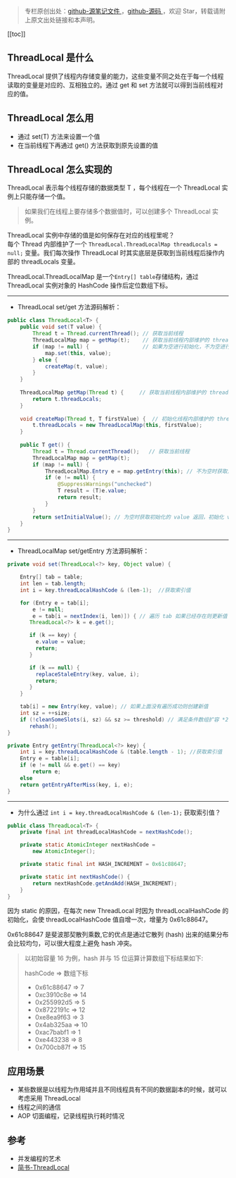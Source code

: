 > 专栏原创出处：[github-源笔记文件 ](https://github.com/GourdErwa/review-notes/tree/master/language/java-concurrency) ，[github-源码 ](https://github.com/GourdErwa/java-advanced/tree/master/java-concurrency)，欢迎 Star，转载请附上原文出处链接和本声明。

[[toc]]
## ThreadLocal 是什么
ThreadLocal 提供了线程内存储变量的能力，这些变量不同之处在于每一个线程读取的变量是对应的、互相独立的。通过 get 和 set 方法就可以得到当前线程对应的值。

## ThreadLocal 怎么用
- 通过 set(T) 方法来设置一个值
- 在当前线程下再通过 get() 方法获取到原先设置的值

## ThreadLocal 怎么实现的
ThreadLocal 表示每个线程存储的数据类型 T ，每个线程在一个 ThreadLocal 实例上只能存储一个值。

> 如果我们在线程上要存储多个数据值时，可以创建多个 ThreadLocal 实例。


ThreadLocal 实例中存储的值是如何保存在对应的线程里呢？   
每个 Thread 内部维护了一个 `ThreadLocal.ThreadLocalMap threadLocals = null;` 变量。我们每次操作 ThreadLocal 时其实底层是获取到当前线程后操作内部的 threadLocals 变量。

ThreadLocal.ThreadLocalMap 是一个`Entry[] table`存储结构，通过 ThreadLocal 实例对象的 HashCode 操作后定位数组下标。

***
- ThreadLocal set/get 方法源码解析：
```java
public class ThreadLocal<T> {
    public void set(T value) {
        Thread t = Thread.currentThread(); // 获取当前线程
        ThreadLocalMap map = getMap(t);    // 获取当前线程内部维护的 threadLocals
        if (map != null) {                 // 如果为空进行初始化，不为空进行设值
            map.set(this, value);
        } else {
            createMap(t, value);
        }
    }
    
    ThreadLocalMap getMap(Thread t) {     // 获取当前线程内部维护的 threadLocals
        return t.threadLocals;
    }
    
    void createMap(Thread t, T firstValue) {  // 初始化线程内部维护的 threadLocals
        t.threadLocals = new ThreadLocalMap(this, firstValue);
    }
    
    public T get() {                       
        Thread t = Thread.currentThread();   // 获取当前线程
        ThreadLocalMap map = getMap(t);
        if (map != null) {
            ThreadLocalMap.Entry e = map.getEntry(this); // 不为空时获取对应 value
            if (e != null) {
                @SuppressWarnings("unchecked")
                T result = (T)e.value;
                return result;
            }
        }
        return setInitialValue(); // 为空时获取初始化的 value 返回，初始化 value 默认为 null
    }
}  
```

***

- ThreadLocalMap set/getEntry  方法源码解析：
```java
private void set(ThreadLocal<?> key, Object value) {

    Entry[] tab = table;
    int len = tab.length;
    int i = key.threadLocalHashCode & (len-1);  //获取索引值

    for (Entry e = tab[i]; 
        e != null;
        e = tab[i = nextIndex(i, len)]) { // 遍历 tab 如果已经存在则更新值
       ThreadLocal<?> k = e.get();

       if (k == key) {
         e.value = value;
         return;
       }

       if (k == null) {
         replaceStaleEntry(key, value, i);
         return;
       }
    }

    tab[i] = new Entry(key, value); // 如果上面没有遍历成功则创建新值
    int sz = ++size;
    if (!cleanSomeSlots(i, sz) && sz >= threshold) // 满足条件数组扩容 *2
       rehash();
}

private Entry getEntry(ThreadLocal<?> key) {
    int i = key.threadLocalHashCode & (table.length - 1); //获取索引值
    Entry e = table[i];
    if (e != null && e.get() == key)
        return e;
    else
    return getEntryAfterMiss(key, i, e);
}
```

***

- 为什么通过 `int i = key.threadLocalHashCode & (len-1);` 获取索引值？
```java
public class ThreadLocal<T> {
    private final int threadLocalHashCode = nextHashCode();

    private static AtomicInteger nextHashCode =
        new AtomicInteger();

    private static final int HASH_INCREMENT = 0x61c88647;

    private static int nextHashCode() {
        return nextHashCode.getAndAdd(HASH_INCREMENT);
    }
}
```
因为 static 的原因，在每次 new ThreadLocal 时因为 threadLocalHashCode 的初始化，会使 threadLocalHashCode 值自增一次，增量为 0x61c88647。

0x61c88647 是斐波那契散列乘数,它的优点是通过它散列 (hash) 出来的结果分布会比较均匀，可以很大程度上避免 hash 冲突。

> 以初始容量 16 为例，hash 并与 15 位运算计算数组下标结果如下:
>
>hashCode => 数组下标
>- 0x61c88647 => 7
>- 0xc3910c8e => 14
>- 0x255992d5 => 5
>- 0x8722191c => 12
>- 0xe8ea9f63 => 3
>- 0x4ab325aa => 10
>- 0xac7babf1 => 1
>- 0xe443238 => 8
>- 0x700cb87f => 15

## 应用场景
- 某些数据是以线程为作用域并且不同线程具有不同的数据副本的时候，就可以考虑采用 ThreadLocal
- 线程之间的通信
- AOP 切面编程，记录线程执行耗时情况

## 参考
- 并发编程的艺术
- [简书-ThreadLocal](https://www.jianshu.com/p/3c5d7f09dfbd)